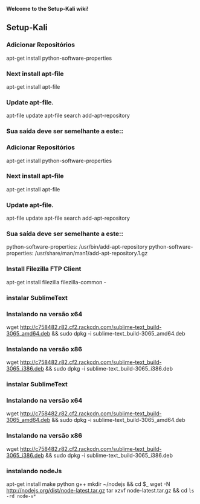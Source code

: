 **Welcome to the Setup-Kali wiki!**
## Setup-Kali
### Adicionar Repositórios
apt-get install python-software-properties
### Next install apt-file
apt-get install apt-file
### Update apt-file.
apt-file update
apt-file search add-apt-repository
### Sua saída deve ser semelhante a este::
### Adicionar Repositórios
apt-get install python-software-properties
### Next install apt-file
apt-get install apt-file
### Update apt-file.
apt-file update
apt-file search add-apt-repository
### Sua saída deve ser semelhante a este::
python-software-properties: /usr/bin/add-apt-repository
python-software-properties: /usr/share/man/man1/add-apt-repository.1.gz
### Install Filezilla FTP Client
apt-get install filezilla filezilla-common -
### instalar SublimeText
### Instalando na versão x64
wget http://c758482.r82.cf2.rackcdn.com/sublime-text_build-3065_amd64.deb && sudo dpkg -i sublime-text_build-3065_amd64.deb
### Instalando na versão x86
wget http://c758482.r82.cf2.rackcdn.com/sublime-text_build-3065_i386.deb && sudo dpkg -i sublime-text_build-3065_i386.deb
### instalar SublimeText
### Instalando na versão x64
wget http://c758482.r82.cf2.rackcdn.com/sublime-text_build-3065_amd64.deb && sudo dpkg -i sublime-text_build-3065_amd64.deb
### Instalando na versão x86
wget http://c758482.r82.cf2.rackcdn.com/sublime-text_build-3065_i386.deb && sudo dpkg -i sublime-text_build-3065_i386.deb
### instalando nodeJs
apt-get install make python g++
mkdir ~/nodejs && cd $_
wget -N http://nodejs.org/dist/node-latest.tar.gz
tar xzvf node-latest.tar.gz && cd `ls -rd node-v*`
